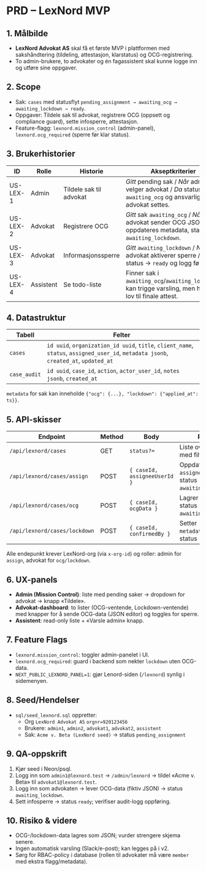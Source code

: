 # PRD – LexNord MVP

## 1. Målbilde
- **LexNord Advokat AS** skal få et første MVP i plattformen med sakshåndtering (tildeling, attestasjon, klarstatus) og OCG-registrering.
- To admin-brukere, to advokater og én fagassistent skal kunne logge inn og utføre sine oppgaver.

## 2. Scope
- Sak: `cases` med statusflyt `pending_assignment → awaiting_ocg → awaiting_lockdown → ready`.
- Oppgaver: Tildele sak til advokat, registrere OCG (oppsett og compliance guard), sette infosperre, attestasjon.
- Feature-flagg: `lexnord.mission_control` (admin-panel), `lexnord.ocg_required` (sperre før klar status).

## 3. Brukerhistorier

| ID | Rolle | Historie | Akseptkriterier |
|----|-------|----------|-----------------|
| US-LEX-1 | Admin | Tildele sak til advokat | *Gitt* pending sak / *Når* admin velger advokat / *Da* status → `awaiting_ocg` og ansvarlig advokat settes. |
| US-LEX-2 | Advokat | Registrere OCG | *Gitt* sak `awaiting_ocg` / *Når* advokat sender OCG JSON / *Da* oppdateres metadata, status → `awaiting_lockdown`. |
| US-LEX-3 | Advokat | Informasjonssperre | *Gitt* `awaiting_lockdown` / *Når* advokat aktiverer sperre / *Da* status → `ready` og logg føres. |
| US-LEX-4 | Assistent | Se todo-liste | Finner sak i `awaiting_ocg`/`awaiting_lockdown`, kan trigge varsling, men har ikke lov til finale attest. |

## 4. Datastruktur

| Tabell | Felter |
|--------|--------|
| `cases` | `id uuid`, `organization_id uuid`, `title`, `client_name`, `status`, `assigned_user_id`, `metadata jsonb`, `created_at`, `updated_at` |
| `case_audit` | `id uuid`, `case_id`, `action`, `actor_user_id`, `notes jsonb`, `created_at` |

`metadata` for sak kan inneholde `{"ocg": {...}, "lockdown": {"applied_at": ts}}`.

## 5. API-skisser

| Endpoint | Method | Body | Result |
|----------|--------|------|--------|
| `/api/lexnord/cases` | GET | `status?=` | Liste over saker med filter. |
| `/api/lexnord/cases/assign` | POST | `{ caseId, assigneeUserId }` | Oppdaterer `assigned_user_id`, status → `awaiting_ocg`. |
| `/api/lexnord/cases/ocg` | POST | `{ caseId, ocgData }` | Lagrer OCG JSON, status → `awaiting_lockdown`. |
| `/api/lexnord/cases/lockdown` | POST | `{ caseId, confirmedBy }` | Setter `metadata.lockdown`, status → `ready`. |

Alle endepunkt krever LexNord-org (via `x-org-id`) og roller: admin for `assign`, advokat for `ocg/lockdown`.

## 6. UX-panels
- **Admin (Mission Control)**: liste med pending saker → dropdown for advokat → knapp «Tildele».
- **Advokat-dashboard**: to lister (OCG-ventende, Lockdown-ventende) med knapper for å sende OCG-data (JSON editor) og toggles for sperre.
- **Assistent**: read-only liste + «Varsle admin» knapp.

## 7. Feature Flags
- `lexnord.mission_control`: toggler admin-panelet i UI.
- `lexnord.ocg_required`: guard i backend som nekter `lockdown` uten OCG-data.
- `NEXT_PUBLIC_LEXNORD_PANEL=1`: gjør Lenord-siden (`/lexnord`) synlig i sidemenyen.

## 8. Seed/Hendelser
- `sql/seed_lexnord.sql` oppretter:
  * Org `LexNord Advokat AS` `orgnr=920123456`
  * Brukere: `admin1`, `admin2`, `advokat1`, `advokat2`, `assistent`
  * Sak: `Acme v. Beta (LexNord seed)` → status `pending_assignment`

## 9. QA-oppskrift
1. Kjør seed i Neon/psql.
2. Logg inn som `admin1@lexnord.test` → `/admin/lexnord` → tildel «Acme v. Beta» til `advokat1@lexnord.test`.
3. Logg inn som advokaten → lever OCG-data (fiktiv JSON) → status `awaiting_lockdown`.
4. Sett infosperre → status `ready`; verifiser audit-logg oppføring.

## 10. Risiko & videre
- OCG-/lockdown-data lagres som JSON; vurder strengere skjema senere.
- Ingen automatisk varsling (Slack/e-post); kan legges på i v2.
- Sørg for RBAC-policy i database (rollen til advokater må være `member` med ekstra flagg/metadata).
